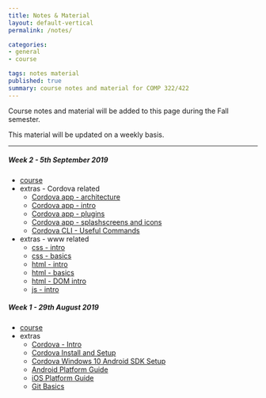 ```yaml
---
title: Notes & Material
layout: default-vertical
permalink: /notes/

categories:
- general
- course

tags: notes material
published: true
summary: course notes and material for COMP 322/422
---
```


Course notes and material will be added to this page during the Fall semester.

This material will be updated on a weekly basis.

***

<!--
##### Week 15 - 6th December 2018

* extras - various
	* [Final Report Outline](http://csteach422.github.io/assets/docs/2018/extras/comp422-final-report-outline-2018.pdf)

##### Week 14 - 27th November 2018

* [course](/assets/docs/2018/comp422-week14.pdf)
* extras - Modules
	* [CommonJS](/assets/docs/2018/extras/notes-commonjs-modules.pdf)
	* [ES 2015 modules - technical](/assets/docs/2018/extras/notes-es-modules-technical.pdf)
* extras - various
	* [Final Report Outline](http://csteach422.github.io/assets/docs/2018/extras/comp422-final-report-outline-2018.pdf)

##### Week 13 - 20th November 2018

* [course](/assets/docs/2018/comp422-week13.pdf)
* extras - data stores & authentication
	* [Firebase - Authentication](/assets/docs/2018/extras/ds-firebase-auth-guide.pdf)
* extras - Node.js APIs, MongoDB, Testing, Heroku, &c.
    * [Heroku and Postman](/assets/docs/2018/extras/api-heroku-mongo.pdf)
    * [Node.js API](/assets/docs/2018/extras/node-todos-api.pdf)
    * [Node.js API Testing](/assets/docs/2018/extras/testing-todos-api.pdf)

##### Week 12 - 15th November 2018

* [course](/assets/docs/2018/comp422-week12.pdf)
* extras - data stores
  * [Firebase - Setup & Usage](/assets/docs/2018/extras/ds-firebase-guide.pdf)
* extras - Heroku & Git setup
  * [Heroku & Git](/assets/docs/2018/extras/git-heroku-setup.pdf)
  * [Heroku & MongoDB](/assets/docs/2018/extras/heroku-mongodb-setup.pdf)
* extras - MongoDB & Native Driver
  * [Data Stores and APIs - using MongoDB and native driver](/assets/docs/2018/extras/data-stores-apis.pdf)
* extras - React Native
	* [Basics - Working with Maps](/assets/docs/2018/extras/react-native-basics-maps.pdf)

##### Week 11 - 8th November 2018

* [course](/assets/docs/2018/comp422-week11.pdf)
* extras - design
	* [Design and Information Architecture](/assets/docs/2018/extras/design-information-architecture.pdf)
* extras - React Native
	* [Basics - Lists](/assets/docs/2018/extras/react-native-basics-lists.pdf)
	* [Basics - Scroll](/assets/docs/2018/extras/react-native-basics-scroll.pdf)
	* [Basics - Text Input](/assets/docs/2018/extras/react-native-basics-text-input.pdf)
	* [Basics - Touch](/assets/docs/2018/extras/react-native-basics-touch.pdf)

##### Week 10 - 1st November 2018

  * [course](/assets/docs/2018/comp422-week10.pdf)
  * extras - general
	  * [JS - Google APIs overview](/assets/docs/2018/extras/google-apis-overview.pdf)
	  * [JS - OAuth 2.0 with Google APIs overview](/assets/docs/2018/extras/oauth-google-api.pdf)

##### Week 9 - 25th October 2018

  * [course](/assets/docs/2018/comp422-week9.pdf)
  * extras - Cordova
    * [App - Intro](/assets/docs/2018/extras/cordova-app-intro.pdf)
    * [App - Basic Dev](/assets/docs/2018/extras/cordova-app-basic-dev.pdf)
    * [App - Architecture](/assets/docs/2018/extras/cordova-app-architecture.pdf)
    * [App - Blue Print](/assets/docs/2018/extras/cordova-app-blueprint.pdf)
    * [App - Plugins](/assets/docs/2018/extras/cordova-app-plugins.pdf)
    * [App - Splashscreen & Icon](/assets/docs/2018/extras/cordova-app-splashscreen-icon.pdf)
  * extras - data stores
    * [Firebase - Setup & Usage](/assets/docs/2018/extras/ds-firebase-guide.pdf)
  * extras - React Native
    * [Basics - State](/assets/docs/2018/extras/react-native-basics-state.pdf)
  * extras - UI related
    * [CSS - Flexbox](/assets/docs/2018/extras/css-flexbox-guide.pdf)

##### Week 8 - 18th October 2018

  * [course](/assets/docs/2018/comp422-week8.pdf)
  * extras - Cordova
    * [extras & options](/assets/docs/2018/extras/cordova-extras-notes.pdf)
  * extras - React Native
    * [Basics - Flex](/assets/docs/2018/extras/react-native-basics-flex.pdf)
    * [Basics - Props](/assets/docs/2018/extras/react-native-basics-props.pdf)
    * [Basics - Style](/assets/docs/2018/extras/react-native-basics-style.pdf)

##### Week 7 - 11th October 2018

  * [course](/assets/docs/2018/comp422-week7.pdf)
  * extras - Cordova
    * [custom plugins](/assets/docs/2018/extras/cordova-custom-plugins-notes.pdf)
  * extras - js
    * [generators & promises](/assets/docs/2018/extras/js-generators-promises.pdf)
  * extras - React Native
    * [Install for OS X](/assets/docs/2018/extras/react-native-install-osx.pdf)
    * [Install for Windows 10](/assets/docs/2018/extras/react-native-install-windows.pdf)
    * [Basics - Intro](/assets/docs/2018/extras/react-native-basics-intro.pdf)


##### Week 6 - 4th October 2018

  * [course](/assets/docs/2018/comp422-week6.pdf)
  * extras - design
    * [Design our App](/assets/docs/2018/extras/design-our-app.pdf)
  * extras - patterns
    * [observer](/assets/docs/2018/extras/observer-pattern.pdf)
    * [pub/sub](/assets/docs/2018/extras/pubsub-pattern.pdf)

##### Week 5 - 27th September 2018

  * [course](/assets/docs/2018/comp422-week5.pdf)
  * extras - js
    * [js - json](/assets/docs/2018/extras/js-json.pdf)

##### Week 4 - 20th September 2018

  * [course](/assets/docs/2018/comp422-week4.pdf)
  * extras - design
    * [Design and Interface - Intro](/assets/docs/2018/extras/design-interface-intro.pdf)
  * extras - html5
    * [html5 - extra](/assets/docs/2018/extras/html5-extra.pdf)

##### Week 3 - 13th September 2018

  * [course](/assets/docs/2018/comp422-week3.pdf)
  * extras - design
    * [Design and Mockups](/assets/docs/2018/extras/design-mockups.pdf)
  * extras - www related
    * [css - box model](/assets/docs/2018/extras/css-box-model.pdf)
    * [css - html5](/assets/docs/2018/extras/css-html5.pdf)
    * [html5 - intro](/assets/docs/2018/extras/html5-intro.pdf)
    * [js - core](/assets/docs/2018/extras/js-core.pdf)
    * [js - logic](/assets/docs/2018/extras/js-logic.pdf)
-->

##### Week 2 - 5th September 2019

  * [course](/assets/docs/2019/comp422-week2.pdf)
  * extras - Cordova related
    * [Cordova app - architecture](/assets/docs/extras/cordova-app-architecture.pdf)
    * [Cordova app - intro](/assets/docs/extras/cordova-app-intro.pdf)
    * [Cordova app - plugins](/assets/docs/extras/cordova-app-plugins.pdf)
    * [Cordova app - splashscreens and icons](/assets/docs/extras/cordova-app-splashscreen-icon.pdf)
    * [Cordova CLI - Useful Commands](/assets/docs/extras/cordova-cli-useful-commands.pdf)
  * extras - www related
    * [css - intro](/assets/docs/extras/css-intro.pdf)
    * [css - basics](/assets/docs/extras/css-basics.pdf)
    * [html - intro](/assets/docs/extras/html-intro.pdf)
    * [html - basics](/assets/docs/extras/html-basics.pdf)
    * [html - DOM intro](/assets/docs/extras/html-dom-intro.pdf)
    * [js - intro](/assets/docs/extras/js-intro.pdf)

##### Week 1 - 29th August 2019

  * [course](/assets/docs/2019/comp422-week1.pdf)
  * extras
    * [Cordova - Intro](/assets/docs/extras/cordova-intro.pdf)
    * [Cordova Install and Setup](/assets/docs/extras/cordova-install-setup.pdf)
    * [Cordova Windows 10 Android SDK Setup](/assets/docs/extras/cordova-win10-androidsdk-setup.pdf)
    * [Android Platform Guide](/assets/docs/extras/android-platform-guide.pdf)
    * [iOS Platform Guide](/assets/docs/extras/ios-platform-guide.pdf)
    * [Git Basics](/assets/docs/extras/git-basics.pdf)